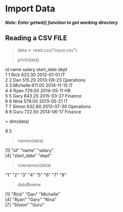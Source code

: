 # Import Data
***Note: Enter getwd() function to get working directory***

Reading a CSV FILE
------------------
> data <- read.csv("input.csv")

> print(data)
<p>
  id     name salary start_date       dept<br>
1  1     Rick 623.30 2012-01-01         IT<br>
2  2      Dan 515.20 2013-09-23 Operations<br>
3  3 Michelle 611.00 2014-11-15         IT<br>
4  4     Ryan 729.00 2014-05-11         HR<br>
5  5     Gary 843.25 2015-03-27    Finance<br>
6  6     Nina 578.00 2013-05-21         IT<br>
7  7    Simon 632.80 2013-07-30 Operations<br>
8  8     Guru 722.50 2014-06-17    Finance<br>
</p>
> dim(data)

8 5

> names(data)

[1] "id"         "name"       "salary"    
[4] "start_date" "dept"

> rownames(data)

 "1" "2" "3" "4" "5" "6" "7" "8"

 > data$name
<p>
[1] "Rick"     "Dan"      "Michelle"<br>
[4] "Ryan"     "Gary"     "Nina"    <br>
[7] "Simon"    "Guru"  <br>
</p>
